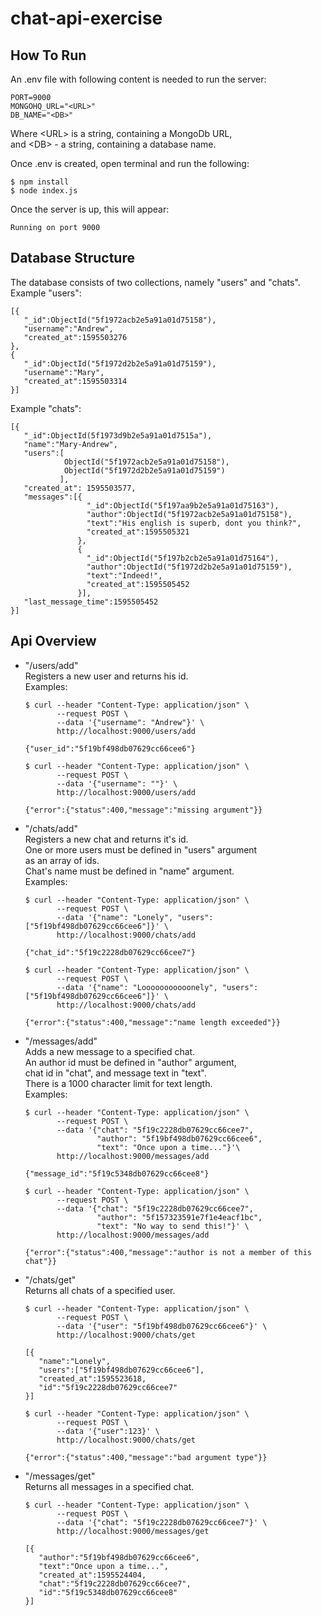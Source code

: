 # chat-api-exercise
## How To Run

An .env file with following content is needed to run the server:  
```
PORT=9000  
MONGOHQ_URL="<URL>"   
DB_NAME="<DB>"
  ```
Where \<URL\> is a string, containing a MongoDb URL,  
and \<DB\> - a string, containing a database name.

Once .env is created, open terminal and run the following:
```
$ npm install  
$ node index.js
```
Once the server is up, this will appear:
```
Running on port 9000
```

## Database Structure

The database consists of two collections, namely "users" and "chats".  
Example "users":
```
[{
   "_id":ObjectId("5f1972acb2e5a91a01d75158"),
   "username":"Andrew",
   "created_at":1595503276
},
{ 
   "_id":ObjectId("5f1972d2b2e5a91a01d75159"),
   "username":"Mary",
   "created_at":1595503314
}]
```
Example "chats":
```
[{
   "_id":ObjectId(5f1973d9b2e5a91a01d7515a"),
   "name":"Mary-Andrew",
   "users":[
            ObjectId("5f1972acb2e5a91a01d75158"),     
            ObjectId("5f1972d2b2e5a91a01d75159")
           ],
   "created_at": 1595503577,
   "messages":[{
                 "_id":ObjectId("5f197aa9b2e5a91a01d75163"),
                 "author":ObjectId("5f1972acb2e5a91a01d75158"),
                 "text":"His english is superb, dont you think?",
                 "created_at":1595505321
               },
               {
                 "_id":ObjectId("5f197b2cb2e5a91a01d75164"),
                 "author":ObjectId("5f1972d2b2e5a91a01d75159"),
                 "text":"Indeed!",
                 "created_at":1595505452
               }],
   "last_message_time":1595505452
}]
```

## Api Overview

* "/users/add"  
   Registers a new user and returns his id.  
   Examples:  
   ```
   $ curl --header "Content-Type: application/json" \
          --request POST \
          --data '{"username": "Andrew"}' \
          http://localhost:9000/users/add
          
   {"user_id":"5f19bf498db07629cc66cee6"}
   ```
   ```
   $ curl --header "Content-Type: application/json" \
          --request POST \
          --data '{"username": ""}' \
          http://localhost:9000/users/add
          
   {"error":{"status":400,"message":"missing argument"}}  
   ```
* "/chats/add"  
   Registers a new chat and returns it's id.  
   One or more users must be defined in "users" argument    
   as an array of ids.  
   Chat's name must be defined in "name" argument.  
   Examples:  
   ```
   $ curl --header "Content-Type: application/json" \
          --request POST \
          --data '{"name": "Lonely", "users": ["5f19bf498db07629cc66cee6"]}' \
          http://localhost:9000/chats/add
          
   {"chat_id":"5f19c2228db07629cc66cee7"}
   ```
   ```
   $ curl --header "Content-Type: application/json" \
          --request POST \
          --data '{"name": "Looooooooooonely", "users": ["5f19bf498db07629cc66cee6"]}' \
          http://localhost:9000/chats/add
          
   {"error":{"status":400,"message":"name length exceeded"}}
   ```
* "/messages/add"      
   Adds a new message to a specified chat.  
   An author id must be defined in "author" argument,  
   chat id in "chat", and message text in "text".  
   There is a 1000 character limit for text length.  
   Examples:  
   ```
   $ curl --header "Content-Type: application/json" \
          --request POST \
          --data '{"chat": "5f19c2228db07629cc66cee7",
                   "author": "5f19bf498db07629cc66cee6",
                   "text": "Once upon a time..."}'\
          http://localhost:9000/messages/add
          
   {"message_id":"5f19c5348db07629cc66cee8"}
   ```
   ```
   $ curl --header "Content-Type: application/json" \
          --request POST \
          --data '{"chat": "5f19c2228db07629cc66cee7",
                   "author": "5f157323591e7f1e4eacf1bc",
                   "text": "No way to send this!"}' \
          http://localhost:9000/messages/add
          
   {"error":{"status":400,"message":"author is not a member of this chat"}}
   ```
* "/chats/get"  
   Returns all chats of a specified user.
   ```
   $ curl --header "Content-Type: application/json" \
          --request POST \
          --data '{"user": "5f19bf498db07629cc66cee6"}' \
          http://localhost:9000/chats/get
         
   [{
      "name":"Lonely",
      "users":["5f19bf498db07629cc66cee6"],
      "created_at":1595523618,
      "id":"5f19c2228db07629cc66cee7"
   }]
   ```
   ```
   $ curl --header "Content-Type: application/json" \
          --request POST \
          --data '{"user":123}' \
          http://localhost:9000/chats/get
         
   {"error":{"status":400,"message":"bad argument type"}}
   ```
   
* "/messages/get"    
   Returns all messages in a specified chat.  
   ```
   $ curl --header "Content-Type: application/json" \
          --request POST \
          --data '{"chat": "5f19c2228db07629cc66cee7"}' \
          http://localhost:9000/messages/get
          
   [{
      "author":"5f19bf498db07629cc66cee6",
      "text":"Once upon a time...",
      "created_at":1595524404,
      "chat":"5f19c2228db07629cc66cee7",
      "id":"5f19c5348db07629cc66cee8"
   }]
   ```
 
